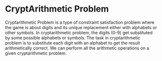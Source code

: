 # CryptArithmetic Problem
Cryptarithmetic Problem is a type of constraint satisfaction problem where the game is about digits and its unique replacement either with alphabets or other symbols. In cryptarithmetic problem, the digits  (0-9) get substituted by some possible alphabets or symbols. The task in cryptarithmetic problem is to substitute each digit with an alphabet to get the result arithmetically correct.
We can perform all the arithmetic operations on a given cryptarithmetic problem.


